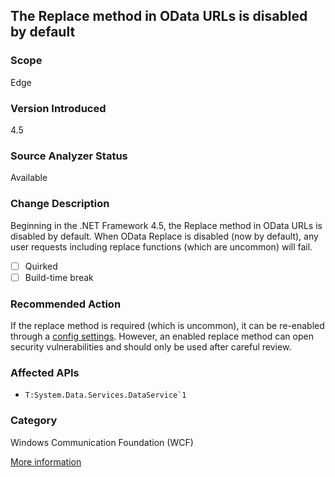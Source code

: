 ## The Replace method in OData URLs is disabled by default

### Scope
Edge

### Version Introduced
4.5

### Source Analyzer Status
Available

### Change Description
Beginning in the .NET Framework 4.5, the Replace method in OData URLs is disabled by default. When OData Replace is disabled (now by default), any user requests including replace functions (which are uncommon) will fail.

- [ ] Quirked
- [ ] Build-time break

### Recommended Action
If the replace method is required (which is uncommon), it can be re-enabled through a [config settings](https://msdn.microsoft.com/en-us/library/system.data.services.configuration.dataservicesfeaturessection.replacefunction.aspx). However, an enabled replace method can open security vulnerabilities and should only be used after careful review.

### Affected APIs
* ``T:System.Data.Services.DataService`1``

### Category
Windows Communication Foundation (WCF)

[More information](https://msdn.microsoft.com/en-us/library/hh367887(v=vs.110).aspx#wcf)

<!-- breaking change id: 29 -->
